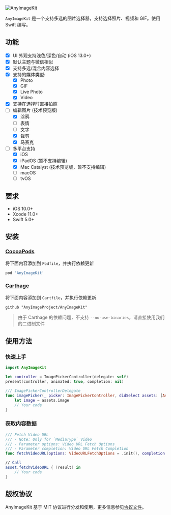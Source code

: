![AnyImageKit](https://raw.githubusercontent.com/AnyImageProject/AnyImageKit/master/Resources/TitleMap@2x.png)

`AnyImageKit` 是一个支持多选的图片选择器，支持选择照片、视频和 GIF。使用 Swift 编写。

## 功能

- [x] UI 外观支持浅色/深色/自动 (iOS 13.0+)
- [x] 默认主题与微信相似
- [x] 支持多选/混合内容选择
- [x] 支持的媒体类型:
    - [x] Photo
    - [x] GIF
    - [x] Live Photo
    - [x] Video
- [x] 支持在选择时直接拍照
- [ ] 编辑图片 (技术预览版)
    - [x] 涂鸦
    - [ ] 表情
    - [ ] 文字
    - [x] 裁剪
    - [x] 马赛克
- [ ] 多平台支持
    - [x] iOS
    - [x] iPadOS (暂不支持编辑)
    - [x] Mac Catalyst (技术预览版，暂不支持编辑)
    - [ ] macOS
    - [ ] tvOS

## 要求

- iOS 10.0+
- Xcode 11.0+
- Swift 5.0+

## 安装

### [CocoaPods](https://guides.cocoapods.org/using/using-cocoapods.html)

将下面内容添加到 `Podfile`，并执行依赖更新

```ruby
pod 'AnyImageKit'
```

### [Carthage](https://github.com/Carthage/Carthage)

将下面内容添加到 `Cartfile`，并执行依赖更新

```ogdl
github "AnyImageProject/AnyImageKit"
```

> 由于 Carthage 的依赖问题，不支持 `--no-use-binaries`，请直接使用我们的二进制文件

## 使用方法

### 快速上手

```swift
import AnyImageKit

let controller = ImagePickerController(delegate: self)
present(controller, animated: true, completion: nil)

/// ImagePickerControllerDelegate
func imagePicker(_ picker: ImagePickerController, didSelect assets: [Asset], useOriginalImage: Bool) {
    let image = assets.image
    // Your code
}
```

### 获取内容数据
```swift
/// Fetch Video URL 
/// - Note: Only for `MediaType` Video
/// - Parameter options: Video URL Fetch Options
/// - Parameter completion: Video URL Fetch Completion
func fetchVideoURL(options: VideoURLFetchOptions = .init(), completion: @escaping VideoURLFetchCompletion)

// Call
asset.fetchVideoURL { (result) in
    // Your code
}
```

## 版权协议

AnyImageKit 基于 MIT 协议进行分发和使用，更多信息参见[协议文件](./LICENSE)。
